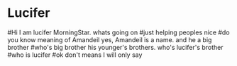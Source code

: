 # Lucifer
#Hi I am lucifer MorningStar.
whats going on
#just helping peoples
nice 
#do you know meaning of Amandeil
yes,
Amandeil is a name.
and he a big brother
#who's big brother
his younger's brothers.
who's 
lucifer's brother
#who is lucifer
#ok don't means I will only say


